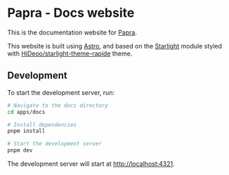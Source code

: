 # Papra - Docs website

This is the documentation website for [Papra](https://papra.app).

This website is built using [Astro](https://astro.build), and based on the [Starlight](https://starlight.astro.build) module styled with [HiDeoo/starlight-theme-rapide](https://github.com/HiDeoo/starlight-theme-rapide) theme.

## Development

To start the development server, run:

```bash
# Navigate to the docs directory
cd apps/docs

# Install dependencies
pnpm install

# Start the development server
pnpm dev
```

The development server will start at [http://localhost:4321](http://localhost:4321).
